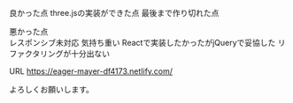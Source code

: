 良かった点
three.jsの実装ができた点
最後まで作り切れた点

悪かった点<br>
レスポンシブ未対応
気持ち重い
Reactで実装したかったがjQueryで妥協した
リファクタリングが十分出ない

URL
https://eager-mayer-df4173.netlify.com/

よろしくお願いします。
